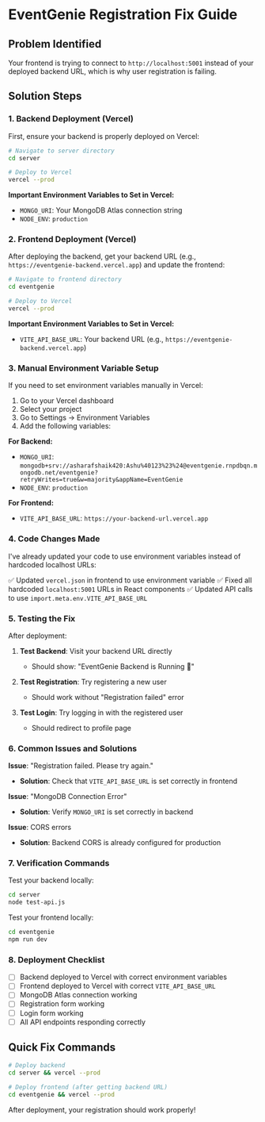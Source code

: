 # EventGenie Registration Fix Guide

## Problem Identified
Your frontend is trying to connect to `http://localhost:5001` instead of your deployed backend URL, which is why user registration is failing.

## Solution Steps

### 1. Backend Deployment (Vercel)

First, ensure your backend is properly deployed on Vercel:

```bash
# Navigate to server directory
cd server

# Deploy to Vercel
vercel --prod
```

**Important Environment Variables to Set in Vercel:**
- `MONGO_URI`: Your MongoDB Atlas connection string
- `NODE_ENV`: `production`

### 2. Frontend Deployment (Vercel)

After deploying the backend, get your backend URL (e.g., `https://eventgenie-backend.vercel.app`) and update the frontend:

```bash
# Navigate to frontend directory
cd eventgenie

# Deploy to Vercel
vercel --prod
```

**Important Environment Variables to Set in Vercel:**
- `VITE_API_BASE_URL`: Your backend URL (e.g., `https://eventgenie-backend.vercel.app`)

### 3. Manual Environment Variable Setup

If you need to set environment variables manually in Vercel:

1. Go to your Vercel dashboard
2. Select your project
3. Go to Settings → Environment Variables
4. Add the following variables:

**For Backend:**
- `MONGO_URI`: `mongodb+srv://asharafshaik420:Ashu%40123%23%24@eventgenie.rnpdbqn.mongodb.net/eventgenie?retryWrites=true&w=majority&appName=EventGenie`
- `NODE_ENV`: `production`

**For Frontend:**
- `VITE_API_BASE_URL`: `https://your-backend-url.vercel.app`

### 4. Code Changes Made

I've already updated your code to use environment variables instead of hardcoded localhost URLs:

✅ Updated `vercel.json` in frontend to use environment variable
✅ Fixed all hardcoded `localhost:5001` URLs in React components
✅ Updated API calls to use `import.meta.env.VITE_API_BASE_URL`

### 5. Testing the Fix

After deployment:

1. **Test Backend**: Visit your backend URL directly
   - Should show: "EventGenie Backend is Running 🚀"

2. **Test Registration**: Try registering a new user
   - Should work without "Registration failed" error

3. **Test Login**: Try logging in with the registered user
   - Should redirect to profile page

### 6. Common Issues and Solutions

**Issue**: "Registration failed. Please try again."
- **Solution**: Check that `VITE_API_BASE_URL` is set correctly in frontend

**Issue**: "MongoDB Connection Error"
- **Solution**: Verify `MONGO_URI` is set correctly in backend

**Issue**: CORS errors
- **Solution**: Backend CORS is already configured for production

### 7. Verification Commands

Test your backend locally:
```bash
cd server
node test-api.js
```

Test your frontend locally:
```bash
cd eventgenie
npm run dev
```

### 8. Deployment Checklist

- [ ] Backend deployed to Vercel with correct environment variables
- [ ] Frontend deployed to Vercel with correct `VITE_API_BASE_URL`
- [ ] MongoDB Atlas connection working
- [ ] Registration form working
- [ ] Login form working
- [ ] All API endpoints responding correctly

## Quick Fix Commands

```bash
# Deploy backend
cd server && vercel --prod

# Deploy frontend (after getting backend URL)
cd eventgenie && vercel --prod
```

After deployment, your registration should work properly!

